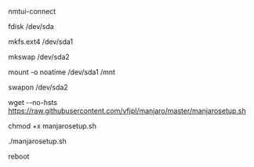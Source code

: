nmtui-connect

fdisk /dev/sda

mkfs.ext4 /dev/sda1

mkswap /dev/sda2

mount -o noatime /dev/sda1 /mnt

swapon /dev/sda2

wget --no-hsts https://raw.githubusercontent.com/vfjpl/manjaro/master/manjarosetup.sh

chmod +x manjarosetup.sh

./manjarosetup.sh

reboot
